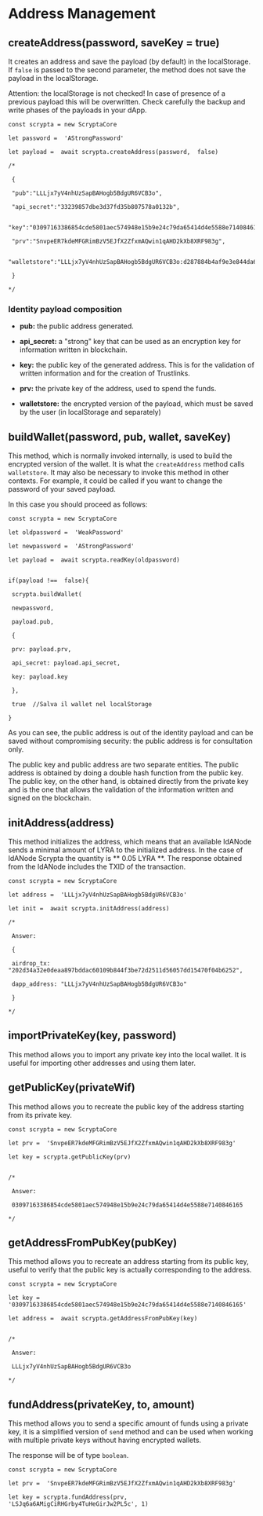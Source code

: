 # Address Management
## createAddress(password, saveKey = true)

It creates an address and save the payload (by default) in the localStorage. If `false` is passed to the second parameter, the method does not save the payload in the localStorage.

Attention: the localStorage is not checked! In case of presence of a previous payload this will be overwritten. Check carefully the backup and write phases of the payloads in your dApp.
```
const scrypta = new ScryptaCore

let password =  'AStrongPassword'

let payload =  await scrypta.createAddress(password,  false)

/*

 {

 "pub":"LLLjx7yV4nhUzSapBAHogb5BdgUR6VCB3o",

 "api_secret":"33239857dbe3d37fd35b807578a0132b",

 "key":"03097163386854cde5801aec574948e15b9e24c79da65414d4e5588e7140846165",

 "prv":"SnvpeER7kdeMFGRimBzV5EJfX2ZfxmAQwin1qAHD2kXb8XRF983g",

 "walletstore":"LLLjx7yV4nhUzSapBAHogb5BdgUR6VCB3o:d287884b4af9e3e844da643646cb17e364cffc018f3704dfe5db1e04429b6a26986c0151a1008403209e6087ba3eaf75c79544ea93437053f60eb527dabba4acee76fad8e9821c4ce3e5cc54e04b0baa100476fb6010a9c426f8372bc9a4f67297244737f9631e02655fff1f10d04fce8f22743b623f024144f1efc7bc91cc3604e8a87a8f080cde7ef140c9f2c1b93d6d5fe275293cc33e8adae78a63ce63e84250fa59e75fb016cb2f4b3871ed32e0e182b56ec4f6578065f782e961606b3e"

 }

*/
```

### Identity payload composition

-   **pub:** the public address generated.
    
-   **api_secret:** a "strong" key that can be used as an encryption key for information written in blockchain.
    
-   **key:** the public key of the generated address. This is for the validation of written information and for the creation of Trustlinks.
    
-   **prv:** the private key of the address, used to spend the funds.
    
-   **walletstore:** the encrypted version of the payload, which must be saved by the user (in localStorage and separately)
    

## buildWallet(password, pub, wallet, saveKey)

This method, which is normally invoked internally, is used to build the encrypted version of the wallet. It is what the `createAddress` method calls` walletstore`. It may also be necessary to invoke this method in other contexts. For example, it could be called if you want to change the password of your saved payload.

In this case you should proceed as follows:
```
const scrypta = new ScryptaCore

let oldpassword =  'WeakPassword'

let newpassword =  'AStrongPassword'

let payload =  await scrypta.readKey(oldpassword)

​
if(payload !==  false){

 scrypta.buildWallet(

 newpassword, 

 payload.pub,

 {

 prv: payload.prv,

 api_secret: payload.api_secret,

 key: payload.key

 },

 true  //Salva il wallet nel localStorage

}
```


As you can see, the public address is out of the identity payload and can be saved without compromising security: the public address is for consultation only.

The public key and public address are two separate entities. The public address is obtained by doing a double hash function from the public key. The public key, on the other hand, is obtained directly from the private key and is the one that allows the validation of the information written and signed on the blockchain.

## initAddress(address)

This method initializes the address, which means that an available IdANode sends a minimal amount of LYRA to the initialized address. In the case of IdANode Scrypta the quantity is ** 0.05 LYRA **. The response obtained from the IdANode includes the TXID of the transaction.
```
const scrypta = new ScryptaCore

let address =  'LLLjx7yV4nhUzSapBAHogb5BdgUR6VCB3o'

let init =  await scrypta.initAddress(address)

/*

 Answer:

 {

 airdrop_tx: "202d34a32e0deaa897bddac60109b844f3be72d2511d56057dd15470f04b6252",

 dapp_address: "LLLjx7yV4nhUzSapBAHogb5BdgUR6VCB3o"

 }

*/
```

## importPrivateKey(key, password) 

This method allows you to import any private key into the local wallet. It is useful for importing other addresses and using them later.

## getPublicKey(privateWif)

This method allows you to recreate the public key of the address starting from its private key.
```
const scrypta = new ScryptaCore

let prv =  'SnvpeER7kdeMFGRimBzV5EJfX2ZfxmAQwin1qAHD2kXb8XRF983g'

let key = scrypta.getPublicKey(prv)


/*

 Answer: 

 03097163386854cde5801aec574948e15b9e24c79da65414d4e5588e7140846165

*/
```

## getAddressFromPubKey(pubKey)

This method allows you to recreate an address starting from its public key, useful to verify that the public key is actually corresponding to the address.
```
const scrypta = new ScryptaCore

let key =  '03097163386854cde5801aec574948e15b9e24c79da65414d4e5588e7140846165'

let address =  await scrypta.getAddressFromPubKey(key)


/*

 Answer: 

 LLLjx7yV4nhUzSapBAHogb5BdgUR6VCB3o

*/
```

## fundAddress(privateKey, to, amount)

This method allows you to send a specific amount of funds using a private key, it is a simplified version of `send` method and can be used when working with multiple private keys without having encrypted wallets.

The response will be of type `boolean`.

```
const scrypta = new ScryptaCore

let prv =  'SnvpeER7kdeMFGRimBzV5EJfX2ZfxmAQwin1qAHD2kXb8XRF983g'

let key = scrypta.fundAddress(prv, 'LSJq6a6AMigCiRHGrby4TuHeGirJw2PL5c', 1)

```